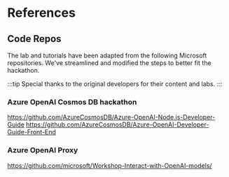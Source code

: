 # References

## Code Repos

The lab and tutorials have been adapted from the following Microsoft repositories. We've streamlined and modified the steps to better fit the hackathon.

:::tip
Special thanks to the original developers for their content and labs.
:::

### Azure OpenAI Cosmos DB hackathon

https://github.com/AzureCosmosDB/Azure-OpenAI-Node.js-Developer-Guide
https://github.com/AzureCosmosDB/Azure-OpenAI-Developer-Guide-Front-End

### Azure OpenAI Proxy

https://github.com/microsoft/Workshop-Interact-with-OpenAI-models/
